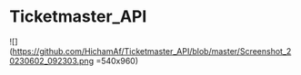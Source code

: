 # Ticketmaster_API
![](https://github.com/HichamAf/Ticketmaster_API/blob/master/Screenshot_20230602_092303.png =540x960)
